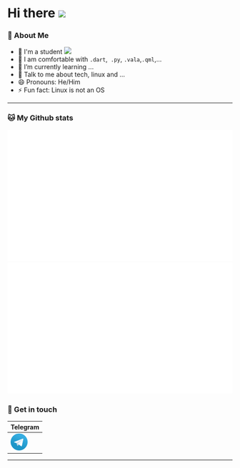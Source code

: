 # Hi there <img src="https://github.com/TheDudeThatCode/TheDudeThatCode/blob/master/Assets/Hi.gif" width="29">

### 🤵 About Me
- 🏦 I'm a student
      <img src="https://media.giphy.com/media/WUlplcMpOCEmTGBtBW/giphy.gif" width="30">  
- 🤔 I am comfortable with ```.dart```,``` .py```, ```.vala```,```.qml```,...  
- 🌱 I’m currently learning ...
- 💬 Talk to me about tech, linux and  ...  
- 😄 Pronouns: He/Him  
- ⚡ Fun fact: Linux is not an OS

---
### 🐱 My Github stats
![Github stats overview](https://github.com/prateekmedia/github-stats/blob/master/generated/overview.svg?raw=true)
![Github language stats](https://github.com/prateekmedia/github-stats/blob/master/generated/languages.svg?raw=true)

### 🙌 Get in touch
| Telegram |
|   ---    |
|[<img src="https://raw.githubusercontent.com/github/explore/80688e429a7d4ef2fca1e82350fe8e3517d3494d/topics/telegram/telegram.png" alt="Flutter" width="38">](https://t.me/prateek_media)|

----
